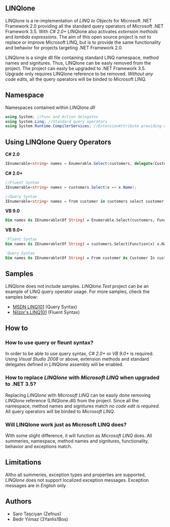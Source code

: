 ## **LINQlone** ##

LINQlone is a re-implementation of *LINQ to Objects* for Microsoft .NET Framework 2.0 providing all the standard query operators of Microsoft .NET Framework 3.5. With *C# 2.0+* LINQlone also activates *extension methods* and *lambda expressions*. The aim of this open source project is not to replace or improve Microsoft LINQ, but is to provide the same functionality and behavior for projects targeting .NET Framework 2.0. 

LINQlone is a single dll file containing standard LINQ namespace, method names and signitures. Thus, LINQlone can be easly removed from the project. The project can easly be upgraded to .NET Framework 3.5. Upgrade only requires LINQlone reference to be removed. *Without any code edits*, all the query operators will be binded to Microsoft LINQ.

## **Namespace** ##

Namespaces contained within *LINQlone.dll*
```c#
using System; //Func and Action delegates
using System.Linq; //Standard query operators
using System.Runtime.CompilerServices; //ExtensionAttribute providing extension method usage
```
## **Using LINQlone Query Operators** ##

**C# 2.0**
```c#
IEnumerable<string> names = Enumerable.Select(customers, delegate(Customer x) { return x.Name; });
```
**C# 2.0+**
```c#
//Fluent Syntax
IEnumerable<string> names = customers.Select(x => x.Name);

//Query Syntax
IEnumerable<string> names = from customer in customers select customer.Name;
```
**VB 9.0**
```vb
Dim names As IEnumerable(Of String) = Enumerable.Select(customers, Function(x) x.Name)
```
**VB 9.0+**
```vb
'Fluent Syntax
Dim names As IEnumerable(Of String) = customers.Select(Function(x) x.Name)

'Query Syntax
Dim names As IEnumerable(Of String) = From customer As Customer In customers Select customer.Name
```

## **Samples** ##

LINQlone does not include samples. *LINQlone.Test* project can be an example of LINQ query operator usage. For more samples, check the samples below:
* [MSDN LINQ101](https://code.msdn.microsoft.com/101-LINQ-Samples-3fb9811b) (Query Syntax)
* [Nilzor's LINQ101](http://linq101.nilzorblog.com/linq101-lambda.php) (Fluent Syntax)

## **How to** ##

### How to use query or fleunt syntax? ###
In order to be able to use query syntax, *C# 2.0+* or *VB 9.0+* is required. Using *Visual Studio 2008* or above, extension methods and standard delegates defined in *LINQlone* assembly will be enabled.

### How to replace *LINQlone* with *Microsoft LINQ* when upgraded to .NET 3.5? ###
Replacing *LINQlone* with *Microsoft LINQ* can be easily done removing *LINQlone* reference (LINQlone.dll) from the project. Since all the namespace, method names and signitures match *no code edit is required*. All query operators will be binded to *Microsoft LINQ*.

### Will LINQlone work just as Microsoft LINQ does? ###
With some slight difference, it will function as *Microsoft LINQ* does. All summeries, namespace, method names and signitures, functionality, behavior and exceptions match.

## **Limitations** ##

Altho all summeries, exception types and properties are supported, *LINQlone* does not support localized exception messages. Exception messages are in *English* only

## **Authors** ##

* Saro Taşciyan (Zefnus)
* Bedir Yılmaz (3Yanlis1Bos)
